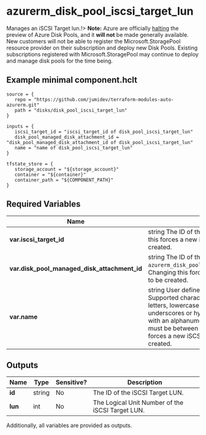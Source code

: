 # azurerm_disk_pool_iscsi_target_lun

Manages an iSCSI Target lun.!> **Note:** Azure are officially [halting](https://learn.microsoft.com/en-us/azure/azure-vmware/attach-disk-pools-to-azure-vmware-solution-hosts?tabs=azure-cli) the preview of Azure Disk Pools, and it **will not** be made generally available. New customers will not be able to register the Microsoft.StoragePool resource provider on their subscription and deploy new Disk Pools. Existing subscriptions registered with Microsoft.StoragePool may continue to deploy and manage disk pools for the time being.

## Example minimal component.hclt

```hcl
source = {
   repo = "https://github.com/jumidev/terraform-modules-auto-azurerm.git" 
   path = "disks/disk_pool_iscsi_target_lun" 
}

inputs = {
   iscsi_target_id = "iscsi_target_id of disk_pool_iscsi_target_lun" 
   disk_pool_managed_disk_attachment_id = "disk_pool_managed_disk_attachment_id of disk_pool_iscsi_target_lun" 
   name = "name of disk_pool_iscsi_target_lun" 
}

tfstate_store = {
   storage_account = "${storage_account}" 
   container = "${container}" 
   container_path = "${COMPONENT_PATH}" 
}

```

## Required Variables

| Name | Type |  Description |
| ---- | --------- |  ----------- |
| **var.iscsi_target_id** | string  The ID of the iSCSI Target. Changing this forces a new iSCSI Target LUN to be created. | 
| **var.disk_pool_managed_disk_attachment_id** | string  The ID of the `azurerm_disk_pool_managed_disk_attachment`. Changing this forces a new iSCSI Target LUN to be created. | 
| **var.name** | string  User defined name for iSCSI LUN. Supported characters include uppercase letters, lowercase letters, numbers, periods, underscores or hyphens. Name should end with an alphanumeric character. The length must be between `1` and `90`. Changing this forces a new iSCSI Target LUN to be created. | 



## Outputs

| Name | Type | Sensitive? | Description |
| ---- | ---- | --------- | --------- |
| **id** | string | No  | The ID of the iSCSI Target LUN. | 
| **lun** | int | No  | The Logical Unit Number of the iSCSI Target LUN. | 

Additionally, all variables are provided as outputs.
